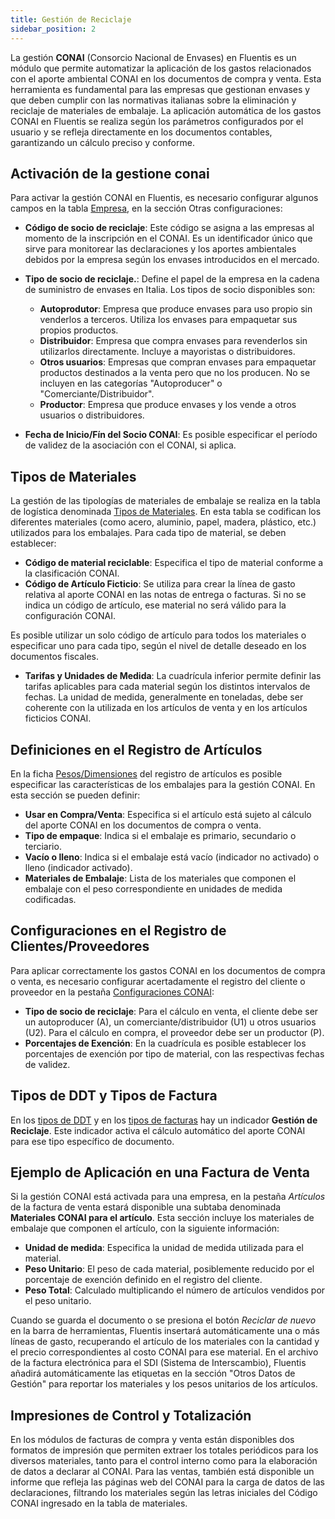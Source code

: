 ```yaml
---
title: Gestión de Reciclaje
sidebar_position: 2
---
```


La gestión **CONAI** (Consorcio Nacional de Envases) en Fluentis es un módulo que permite automatizar la aplicación de los gastos relacionados con el aporte ambiental CONAI en los documentos de compra y venta. Esta herramienta es fundamental para las empresas que gestionan envases y que deben cumplir con las normativas italianas sobre la eliminación y reciclaje de materiales de embalaje. La aplicación automática de los gastos CONAI en Fluentis se realiza según los parámetros configurados por el usuario y se refleja directamente en los documentos contables, garantizando un cálculo preciso y conforme.

## Activación de la gestione conai

Para activar la gestión CONAI en Fluentis, es necesario configurar algunos campos en la tabla [Empresa](/docs/configurations/tables/general-settings/company), en la sección Otras configuraciones:

- **Código de socio de reciclaje**: Este código se asigna a las empresas al momento de la inscripción en el CONAI. Es un identificador único que sirve para monitorear las declaraciones y los aportes ambientales debidos por la empresa según los envases introducidos en el mercado.

- **Tipo de socio de reciclaje.**: Define el papel de la empresa en la cadena de suministro de envases en Italia. Los tipos de socio disponibles son:
  - **Autoprodutor**: Empresa que produce envases para uso propio sin venderlos a terceros. Utiliza los envases para empaquetar sus propios productos.
  - **Distribuidor**: Empresa que compra envases para revenderlos sin utilizarlos directamente. Incluye a mayoristas o distribuidores.
  - **Otros usuarios**: Empresas que compran envases para empaquetar productos destinados a la venta pero que no los producen. No se incluyen en las categorías "Autoproducer" o "Comerciante/Distribuidor".
  - **Productor**: Empresa que produce envases y los vende a otros usuarios o distribuidores.

- **Fecha de Inicio/Fín del Socio CONAI**: Es posible especificar el período de validez de la asociación con el CONAI, si aplica.

## Tipos de Materiales

La gestión de las tipologías de materiales de embalaje se realiza en la tabla de logística denominada [Tipos de Materiales](/docs/configurations/tables/logistics/material-types). En esta tabla se codifican los diferentes materiales (como acero, aluminio, papel, madera, plástico, etc.) utilizados para los embalajes. Para cada tipo de material, se deben establecer:

- **Código de material reciclable**: Especifica el tipo de material conforme a la clasificación CONAI.
- **Código de Artículo Ficticio**: Se utiliza para crear la línea de gasto relativa al aporte CONAI en las notas de entrega o facturas. Si no se indica un código de artículo, ese material no será válido para la configuración CONAI.

Es posible utilizar un solo código de artículo para todos los materiales o especificar uno para cada tipo, según el nivel de detalle deseado en los documentos fiscales.

- **Tarifas y Unidades de Medida**: La cuadrícula inferior permite definir las tarifas aplicables para cada material según los distintos intervalos de fechas. La unidad de medida, generalmente en toneladas, debe ser coherente con la utilizada en los artículos de venta y en los artículos ficticios CONAI.

## Definiciones en el Registro de Artículos

En la ficha [Pesos/Dimensiones](/docs/erp-home/registers/items/create-new-item) del registro de artículos es posible especificar las características de los embalajes para la gestión CONAI. En esta sección se pueden definir:

- **Usar en Compra/Venta**: Especifica si el artículo está sujeto al cálculo del aporte CONAI en los documentos de compra o venta.
- **Tipo de empaque**: Indica si el embalaje es primario, secundario o terciario.
- **Vacío o lleno**: Indica si el embalaje está vacío (indicador no activado) o lleno (indicador activado).
- **Materiales de Embalaje**: Lista de los materiales que componen el embalaje con el peso correspondiente en unidades de medida codificadas.

## Configuraciones en el Registro de Clientes/Proveedores

Para aplicar correctamente los gastos CONAI en los documentos de compra o venta, es necesario configurar acertadamente el registro del cliente o proveedor en la pestaña [Configuraciones CONAI](/docs/erp-home/registers/contacts/create-new-contact/accounting-data/customer-vendors-data/conai):

- **Tipo de socio de reciclaje**: Para el cálculo en venta, el cliente debe ser un autoproducer (A), un comerciante/distribuidor (U1) u otros usuarios (U2). Para el cálculo en compra, el proveedor debe ser un productor (P).
- **Porcentajes de Exención**: En la cuadrícula es posible establecer los porcentajes de exención por tipo de material, con las respectivas fechas de validez.

## Tipos de DDT y Tipos de Factura

En los [tipos de DDT](/docs/configurations/tables/sales/delivery-notes-type) y en los [tipos de facturas](/docs/configurations/tables/sales/invoices-type) hay un indicador **Gestión de Reciclaje**. Este indicador activa el cálculo automático del aporte CONAI para ese tipo específico de documento.

## Ejemplo de Aplicación en una Factura de Venta

Si la gestión CONAI está activada para una empresa, en la pestaña *Artículos* de la factura de venta estará disponible una subtaba denominada **Materiales CONAI para el artículo**. Esta sección incluye los materiales de embalaje que componen el artículo, con la siguiente información:

- **Unidad de medida**: Especifica la unidad de medida utilizada para el material.
- **Peso Unitario**: El peso de cada material, posiblemente reducido por el porcentaje de exención definido en el registro del cliente.
- **Peso Total**: Calculado multiplicando el número de artículos vendidos por el peso unitario.

Cuando se guarda el documento o se presiona el botón *Reciclar de nuevo* en la barra de herramientas, Fluentis insertará automáticamente una o más líneas de gasto, recuperando el artículo de los materiales con la cantidad y el precio correspondientes al costo CONAI para ese material. En el archivo de la factura electrónica para el SDI (Sistema de Interscambio), Fluentis añadirá automáticamente las etiquetas en la sección "Otros Datos de Gestión" para reportar los materiales y los pesos unitarios de los artículos.

## Impresiones de Control y Totalización

En los módulos de facturas de compra y venta están disponibles dos formatos de impresión que permiten extraer los totales periódicos para los diversos materiales, tanto para el control interno como para la elaboración de datos a declarar al CONAI. Para las ventas, también está disponible un informe que refleja las páginas web del CONAI para la carga de datos de las declaraciones, filtrando los materiales según las letras iniciales del Código CONAI ingresado en la tabla de materiales.